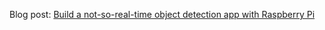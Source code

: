 

Blog post: [Build a not-so-real-time object detection app with Raspberry Pi](https://medium.com/du-phan/build-a-not-so-real-time-object-detection-app-with-raspberry-pi-117cb6f2c12b)
